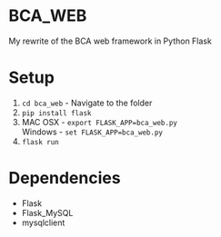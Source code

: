 # BCA_WEB
My rewrite of the BCA web framework in Python Flask

# Setup
1. `cd bca_web` - Navigate to the folder
2. `pip install flask`
3. MAC OSX - `export FLASK_APP=bca_web.py` \
   Windows - `set FLASK_APP=bca_web.py`
4. `flask run`

# Dependencies
* Flask
* Flask_MySQL
* mysqlclient

